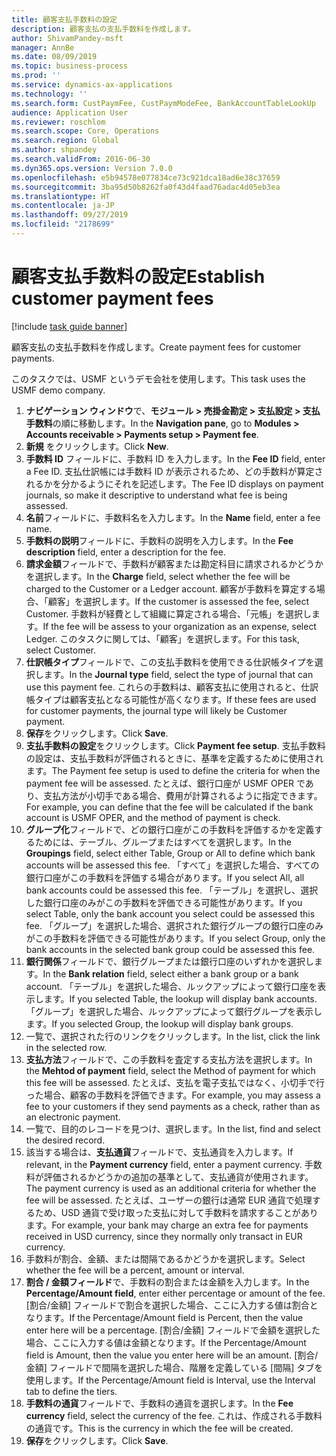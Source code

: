 ```yaml
---
title: 顧客支払手数料の設定
description: 顧客支払の支払手数料を作成します。
author: ShivamPandey-msft
manager: AnnBe
ms.date: 08/09/2019
ms.topic: business-process
ms.prod: ''
ms.service: dynamics-ax-applications
ms.technology: ''
ms.search.form: CustPaymFee, CustPaymModeFee, BankAccountTableLookUp
audience: Application User
ms.reviewer: roschlom
ms.search.scope: Core, Operations
ms.search.region: Global
ms.author: shpandey
ms.search.validFrom: 2016-06-30
ms.dyn365.ops.version: Version 7.0.0
ms.openlocfilehash: e5b94578e077834ce73c921dca18ad6e38c37659
ms.sourcegitcommit: 3ba95d50b8262fa0f43d4faad76adac4d05eb3ea
ms.translationtype: HT
ms.contentlocale: ja-JP
ms.lasthandoff: 09/27/2019
ms.locfileid: "2178699"
---
```

# <a name="establish-customer-payment-fees"></a><span data-ttu-id="d438f-103">顧客支払手数料の設定</span><span class="sxs-lookup"><span data-stu-id="d438f-103">Establish customer payment fees</span></span>

[!include [task guide banner](../../includes/task-guide-banner.md)]

<span data-ttu-id="d438f-104">顧客支払の支払手数料を作成します。</span><span class="sxs-lookup"><span data-stu-id="d438f-104">Create payment fees for customer payments.</span></span>

<span data-ttu-id="d438f-105">このタスクでは、USMF というデモ会社を使用します。</span><span class="sxs-lookup"><span data-stu-id="d438f-105">This task uses the USMF demo company.</span></span>

1. <span data-ttu-id="d438f-106">**ナビゲーション ウィンドウ**で、**モジュール > 売掛金勘定 > 支払設定 > 支払手数料**の順に移動します。</span><span class="sxs-lookup"><span data-stu-id="d438f-106">In the **Navigation pane**, go to **Modules > Accounts receivable > Payments setup > Payment fee**.</span></span>
2. <span data-ttu-id="d438f-107">**新規** をクリックします。</span><span class="sxs-lookup"><span data-stu-id="d438f-107">Click **New**.</span></span>
3. <span data-ttu-id="d438f-108">**手数料 ID** フィールドに、手数料 ID を入力します。</span><span class="sxs-lookup"><span data-stu-id="d438f-108">In the **Fee ID** field, enter a Fee ID.</span></span> <span data-ttu-id="d438f-109">支払仕訳帳には手数料 ID が表示されるため、どの手数料が算定されるかを分かるようにそれを記述します。</span><span class="sxs-lookup"><span data-stu-id="d438f-109">The Fee ID displays on payment journals, so make it descriptive to understand what fee is being assessed.</span></span>  
4. <span data-ttu-id="d438f-110">**名前**フィールドに、手数料名を入力します。</span><span class="sxs-lookup"><span data-stu-id="d438f-110">In the **Name** field, enter a fee name.</span></span>
5. <span data-ttu-id="d438f-111">**手数料の説明**フィールドに、手数料の説明を入力します。</span><span class="sxs-lookup"><span data-stu-id="d438f-111">In the **Fee description** field, enter a description for the fee.</span></span>
6. <span data-ttu-id="d438f-112">**請求金額**フィールドで、手数料が顧客または勘定科目に請求されるかどうかを選択します。</span><span class="sxs-lookup"><span data-stu-id="d438f-112">In the **Charge** field, select whether the fee will be charged to the Customer or a Ledger account.</span></span> <span data-ttu-id="d438f-113">顧客が手数料を算定する場合、「顧客」を選択します。</span><span class="sxs-lookup"><span data-stu-id="d438f-113">If the customer is assessed the fee, select Customer.</span></span> <span data-ttu-id="d438f-114">手数料が経費として組織に算定される場合、「元帳」を選択します。</span><span class="sxs-lookup"><span data-stu-id="d438f-114">If the fee will be assess to your organization as an expense, select Ledger.</span></span> <span data-ttu-id="d438f-115">このタスクに関しては、「顧客」を選択します。</span><span class="sxs-lookup"><span data-stu-id="d438f-115">For this task, select Customer.</span></span>  
7. <span data-ttu-id="d438f-116">**仕訳帳タイプ**フィールドで、この支払手数料を使用できる仕訳帳タイプを選択します。</span><span class="sxs-lookup"><span data-stu-id="d438f-116">In the **Journal type** field, select the type of journal that can use this payment fee.</span></span> <span data-ttu-id="d438f-117">これらの手数料は、顧客支払に使用されると、仕訳帳タイプは顧客支払となる可能性が高くなります。</span><span class="sxs-lookup"><span data-stu-id="d438f-117">If these fees are used for customer payments, the journal type will likely be Customer payment.</span></span>  
8. <span data-ttu-id="d438f-118">**保存**をクリックします。</span><span class="sxs-lookup"><span data-stu-id="d438f-118">Click **Save**.</span></span>
9. <span data-ttu-id="d438f-119">**支払手数料の設定**をクリックします。</span><span class="sxs-lookup"><span data-stu-id="d438f-119">Click **Payment fee setup**.</span></span> <span data-ttu-id="d438f-120">支払手数料の設定は、支払手数料が評価されるときに、基準を定義するために使用されます。</span><span class="sxs-lookup"><span data-stu-id="d438f-120">The Payment fee setup is used to define the criteria for when the payment fee will be assessed.</span></span>  <span data-ttu-id="d438f-121">たとえば、銀行口座が USMF OPER であり、支払方法が小切手である場合、費用が計算されるように指定できます。</span><span class="sxs-lookup"><span data-stu-id="d438f-121">For example, you can define that the fee will be calculated if the bank account is USMF OPER, and the method of payment is check.</span></span>  
10. <span data-ttu-id="d438f-122">**グループ化**フィールドで、どの銀行口座がこの手数料を評価するかを定義するためには、テーブル、グループまたはすべてを選択します。</span><span class="sxs-lookup"><span data-stu-id="d438f-122">In the **Groupings** field, select either Table, Group or All to define which bank accounts will be assessed this fee.</span></span> <span data-ttu-id="d438f-123">「すべて」を選択した場合、すべての銀行口座がこの手数料を評価する場合があります。</span><span class="sxs-lookup"><span data-stu-id="d438f-123">If you select All, all bank accounts could be assessed this fee.</span></span>  <span data-ttu-id="d438f-124">「テーブル」を選択し、選択した銀行口座のみがこの手数料を評価できる可能性があります。</span><span class="sxs-lookup"><span data-stu-id="d438f-124">If you select Table, only the bank account you select could be assessed this fee.</span></span> <span data-ttu-id="d438f-125">「グループ」を選択した場合、選択された銀行グループの銀行口座のみがこの手数料を評価できる可能性があります。</span><span class="sxs-lookup"><span data-stu-id="d438f-125">If you select Group, only the bank accounts in the selected bank group could be assessed this fee.</span></span>  
11. <span data-ttu-id="d438f-126">**銀行関係**フィールドで、銀行グループまたは銀行口座のいずれかを選択します。</span><span class="sxs-lookup"><span data-stu-id="d438f-126">In the **Bank relation** field, select either a bank group or a bank account.</span></span> <span data-ttu-id="d438f-127">「テーブル」を選択した場合、ルックアップによって銀行口座を表示します。</span><span class="sxs-lookup"><span data-stu-id="d438f-127">If you selected Table, the lookup will display bank accounts.</span></span> <span data-ttu-id="d438f-128">「グループ」を選択した場合、ルックアップによって銀行グループを表示します。</span><span class="sxs-lookup"><span data-stu-id="d438f-128">If you selected Group, the lookup will display bank groups.</span></span>  
12. <span data-ttu-id="d438f-129">一覧で、選択された行のリンクをクリックします。</span><span class="sxs-lookup"><span data-stu-id="d438f-129">In the list, click the link in the selected row.</span></span>
13. <span data-ttu-id="d438f-130">**支払方法**フィールドで、この手数料を査定する支払方法を選択します。</span><span class="sxs-lookup"><span data-stu-id="d438f-130">In the **Mehtod of payment** field, select the Method of payment for which this fee will be assessed.</span></span> <span data-ttu-id="d438f-131">たとえば、支払を電子支払ではなく、小切手で行った場合、顧客の手数料を評価できます。</span><span class="sxs-lookup"><span data-stu-id="d438f-131">For example, you may assess a fee to your customers if they send payments as a check, rather than as an electronic payment.</span></span>  
14. <span data-ttu-id="d438f-132">一覧で、目的のレコードを見つけ、選択します。</span><span class="sxs-lookup"><span data-stu-id="d438f-132">In the list, find and select the desired record.</span></span>
15. <span data-ttu-id="d438f-133">該当する場合は、**支払通貨**フィールドで、支払通貨を入力します。</span><span class="sxs-lookup"><span data-stu-id="d438f-133">If relevant, in the **Payment currency** field, enter a payment currency.</span></span> <span data-ttu-id="d438f-134">手数料が評価されるかどうかの追加の基準として、支払通貨が使用されます。</span><span class="sxs-lookup"><span data-stu-id="d438f-134">The payment currency is used as an additional criteria for whether the fee will be assessed.</span></span>  <span data-ttu-id="d438f-135">たとえば、ユーザーの銀行は通常 EUR 通貨で処理するため、USD 通貨で受け取った支払に対して手数料を請求することがあります。</span><span class="sxs-lookup"><span data-stu-id="d438f-135">For example, your bank may charge an extra fee for payments received in USD currency, since they normally only transact in EUR currency.</span></span>  
16. <span data-ttu-id="d438f-136">手数料が割合、金額、または間隔であるかどうかを選択します。</span><span class="sxs-lookup"><span data-stu-id="d438f-136">Select whether the fee will be a percent, amount or interval.</span></span>
17. <span data-ttu-id="d438f-137">**割合 / 金額フィールド**で、手数料の割合または金額を入力します。</span><span class="sxs-lookup"><span data-stu-id="d438f-137">In the **Percentage/Amount field**, enter either percentage or amount of the fee.</span></span> <span data-ttu-id="d438f-138">[割合/金額] フィールドで割合を選択した場合、ここに入力する値は割合となります。</span><span class="sxs-lookup"><span data-stu-id="d438f-138">If the Percentage/Amount field is Percent, then the value enter here will be a percentage.</span></span> <span data-ttu-id="d438f-139">[割合/金額] フィールドで金額を選択した場合、ここに入力する値は金額となります。</span><span class="sxs-lookup"><span data-stu-id="d438f-139">If the Percentage/Amount field is Amount, then the value you enter here will be an amount.</span></span> <span data-ttu-id="d438f-140">[割合/金額] フィールドで間隔を選択した場合、階層を定義している [間隔] タブを使用します。</span><span class="sxs-lookup"><span data-stu-id="d438f-140">If the Percentage/Amount field is Interval, use the Interval tab to define the tiers.</span></span>  
18. <span data-ttu-id="d438f-141">**手数料の通貨**フィールドで、手数料の通貨を選択します。</span><span class="sxs-lookup"><span data-stu-id="d438f-141">In the **Fee currency** field, select the currency of the fee.</span></span> <span data-ttu-id="d438f-142">これは、作成される手数料の通貨です。</span><span class="sxs-lookup"><span data-stu-id="d438f-142">This is the currency in which the fee will be created.</span></span>  
19. <span data-ttu-id="d438f-143">**保存**をクリックします。</span><span class="sxs-lookup"><span data-stu-id="d438f-143">Click **Save**.</span></span>

